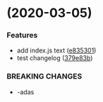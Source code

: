 # (2020-03-05)

### Features

- add index.js text ([e835301](https://github.com/CodeYHJ/ChangLog/commit/e835301016fca847c54c3df89f1f479d3076cbe9))
- test changelog ([379e83b](https://github.com/CodeYHJ/ChangLog/commit/379e83b7c2d8acc1bf6f1827319d42c973340175))

### BREAKING CHANGES

- -adas
